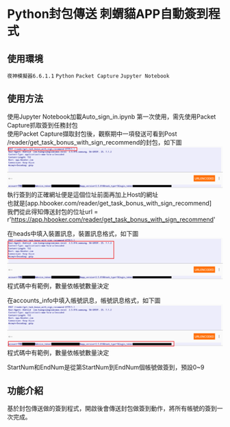 # Python封包傳送 刺蝟貓APP自動簽到程式

## 使用環境
`夜神模擬器6.6.1.1` `Python` `Packet Capture` `Jupyter Notebook`

## 使用方法
使用Jupyter Notebook加載Auto_sign_in.ipynb
第一次使用，需先使用Packet Capture抓取簽到任務封包  
使用Packet Capture擷取封包後，觀察期中一項發送可看到Post /reader/get_task_bonus_with_sign_recommend的封包，如下圖  
![](/img/封包教學1.png "抓取簽到任務封包")
執行簽到的正確網址便是這個位址前面再加上Host的網址  
也就是[app.hbooker.com/reader/get_task_bonus_with_sign_recommend]  
我們從此得知傳送封包的位址url = r'https://app.hbooker.com/reader/get_task_bonus_with_sign_recommend'  

在heads中填入裝置訊息，裝置訊息格式，如下圖  
![](/img/封包教學2.png "裝置訊息格式")  
程式碼中有範例，數量依帳號數量決定

在accounts_info中填入帳號訊息，帳號訊息格式，如下圖  
![](/img/封包教學3.png "帳號訊息格式")  
程式碼中有範例，數量依帳號數量決定  

StartNum和EndNum是從第StartNum到EndNum個帳號做簽到，預設0~9  


## 功能介紹
基於封包傳送做的簽到程式，開啟後會傳送封包做簽到動作，將所有帳號的簽到一次完成。

